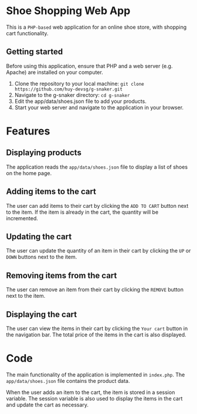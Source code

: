 # Shoe Shopping Web App
This is a `PHP-based` web application for an online shoe store, with shopping cart functionality.
## Getting started
Before using this application, ensure that PHP and a web server (e.g. Apache) are installed on your computer.

1. Clone the repository to your local machine:
`git clone https://github.com/huy-devsg/g-snaker.git`
2. Navigate to the g-snaker directory:
`cd g-snaker`
3. Edit the app/data/shoes.json file to add your products.
4. Start your web server and navigate to the application in your browser.

# Features
## Displaying products
The application reads the `app/data/shoes.json` file to display a list of shoes on the home page.

## Adding items to the cart
The user can add items to their cart by clicking the `ADD TO CART` button next to the item. If the item is already in the cart, the quantity will be incremented.

## Updating the cart
The user can update the quantity of an item in their cart by clicking the `UP` or `DOWN` buttons next to the item.

## Removing items from the cart
The user can remove an item from their cart by clicking the `REMOVE` button next to the item.

## Displaying the cart
The user can view the items in their cart by clicking the `Your cart` button in the navigation bar. The total price of the items in the cart is also displayed.

# Code
The main functionality of the application is implemented in `index.php`. The `app/data/shoes.json` file contains the product data.

When the user adds an item to the cart, the item is stored in a session variable. The session variable is also used to display the items in the cart and update the cart as necessary.
